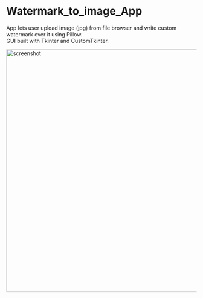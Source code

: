 # Watermark_to_image_App
App lets user upload image (jpg) from file browser and write custom watermark over it using Pillow.<br>
GUI built with Tkinter and CustomTkinter.

<img width="641" alt="screenshot" src="https://user-images.githubusercontent.com/102183484/179029805-efaf89ce-86a0-4b7e-82fe-73bcdafa2f8f.png">
